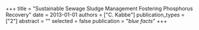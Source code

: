 +++
title = "Sustainable Sewage Sludge Management Fostering Phosphorus Recovery"
date = 2013-01-01
authors = ["C. Kabbe"]
publication_types = ["2"]
abstract = ""
selected = false
publication = "*blue facts*"
+++

